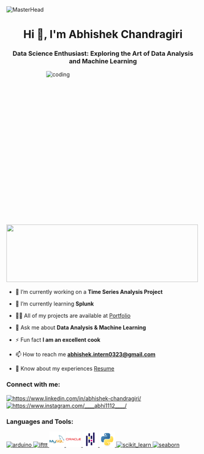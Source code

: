 <img src="https://www.omadahealth.com/hubfs/QuantifyingBehavior_Header_Animate_080818-1.gif" alt="MasterHead" width="1200" height="150">

<h1 align="center">Hi 👋, I'm Abhishek Chandragiri</h1>
<h3 align="center">Data Science Enthusiast: Exploring the Art of Data Analysis and Machine Learning</h3>

<img align="right" alt="coding" height ="400" width="400" src="https://marketbusinessnews.com/wp-content/uploads/2020/10/1-Predictive-Analytics-GIF-for-article.gif">

<p align="left"> <a href="https://www.linkedin.com/in/abhishek-chandragiri/" target="blank"><img src="https://cdn.dribbble.com/users/1525393/screenshots/6420056/comp_4.gif" width="500" height="150" /></a> </p>

- 🔭 I’m currently working on a **Time Series Analysis Project**

- 🌱 I’m currently learning **Splunk**

- 👨‍💻 All of my projects are available at [Portfolio](https://abhi0323.github.io/Abhishek-Chandragiri-Portfolio/)

- 💬 Ask me about **Data Analysis & Machine Learning**

- ⚡ Fun fact **I am an excellent cook**

- 📫 How to reach me **abhishek.intern0323@gmail.com**

- 📄 Know about my experiences [Resume](https://github.com/Abhi0323/RESUME_LATEX/blob/main/Abhishek_Chandragiri_Resume.pdf)

<h3 align="left">Connect with me:</h3>
<p align="left">
<a href="https://linkedin.com/in/https://www.linkedin.com/in/abhishek-chandragiri/" target="blank"><img align="center" src="https://i.pinimg.com/564x/a1/9c/a4/a19ca4f554614d7224f44db7798db87b.jpg" alt="https://www.linkedin.com/in/abhishek-chandragiri/" height="30" width="40" /></a>
<a href="https://instagram.com/https://www.instagram.com/____abhi1112____/" target="blank"><img align="center" src="https://i.pinimg.com/originals/9c/e6/6a/9ce66a7e1727003ea9351dd7a94ea121.gif" alt="https://www.instagram.com/____abhi1112____/" height="30" width="40" /></a>
</p>

<h3 align="left">Languages and Tools:</h3>
<p align="left"> <a href="https://www.arduino.cc/" target="_blank" rel="noreferrer"> <img src="https://cdn.worldvectorlogo.com/logos/arduino-1.svg" alt="arduino" width="40" height="40"/> </a> <a href="https://ifttt.com/" target="_blank" rel="noreferrer"> <img src="https://www.vectorlogo.zone/logos/ifttt/ifttt-ar21.svg" alt="ifttt" width="40" height="40"/> </a> <a href="https://www.mysql.com/" target="_blank" rel="noreferrer"> <img src="https://raw.githubusercontent.com/devicons/devicon/master/icons/mysql/mysql-original-wordmark.svg" alt="mysql" width="40" height="40"/> </a> <a href="https://www.oracle.com/" target="_blank" rel="noreferrer"> <img src="https://raw.githubusercontent.com/devicons/devicon/master/icons/oracle/oracle-original.svg" alt="oracle" width="40" height="40"/> </a> <a href="https://pandas.pydata.org/" target="_blank" rel="noreferrer"> <img src="https://raw.githubusercontent.com/devicons/devicon/2ae2a900d2f041da66e950e4d48052658d850630/icons/pandas/pandas-original.svg" alt="pandas" width="40" height="40"/> </a> <a href="https://www.python.org" target="_blank" rel="noreferrer"> <img src="https://raw.githubusercontent.com/devicons/devicon/master/icons/python/python-original.svg" alt="python" width="40" height="40"/> </a> <a href="https://scikit-learn.org/" target="_blank" rel="noreferrer"> <img src="https://upload.wikimedia.org/wikipedia/commons/0/05/Scikit_learn_logo_small.svg" alt="scikit_learn" width="40" height="40"/> </a> <a href="https://seaborn.pydata.org/" target="_blank" rel="noreferrer"> <img src="https://seaborn.pydata.org/_images/logo-mark-lightbg.svg" alt="seaborn" width="40" height="40"/> </a> </p>
